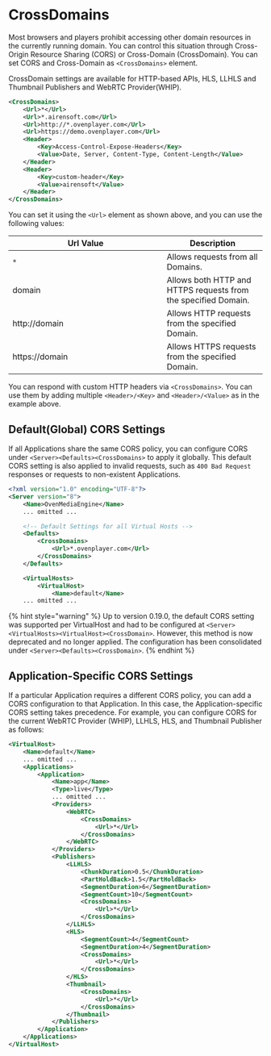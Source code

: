 # CrossDomains

Most browsers and players prohibit accessing other domain resources in the currently running domain. You can control this situation through Cross-Origin Resource Sharing (CORS) or Cross-Domain (CrossDomain). You can set CORS and Cross-Domain as `<CrossDomains>` element.

CrossDomain settings are available for HTTP-based APIs, HLS, LLHLS and Thumbnail Publishers and WebRTC Provider(WHIP).

```xml
<CrossDomains>
    <Url>*</Url>
    <Url>*.airensoft.com</Url>
    <Url>http://*.ovenplayer.com</Url>
    <Url>https://demo.ovenplayer.com</Url>
    <Header>
        <Key>Access-Control-Expose-Headers</Key>
        <Value>Date, Server, Content-Type, Content-Length</Value>
    </Header>
    <Header>
        <Key>custom-header</Key>
        <Value>airensoft</Value>
    </Header>
</CrossDomains>
```

You can set it using the `<Url>` element as shown above, and you can use the following values:

<table><thead><tr><th width="290">Url Value</th><th>Description</th></tr></thead><tbody><tr><td><code>*</code></td><td>Allows requests from all Domains.</td></tr><tr><td>domain</td><td>Allows both HTTP and HTTPS requests from the specified Domain.</td></tr><tr><td>http://domain</td><td>Allows HTTP requests from the specified Domain.</td></tr><tr><td>https://domain</td><td>Allows HTTPS requests from the specified Domain.</td></tr></tbody></table>

You can respond with custom HTTP headers via `<CrossDomains>`. You can use them by adding multiple `<Header>/<Key>` and `<Header>/<Value>` as in the example above.

## Default(Global) CORS Settings

If all Applications share the same CORS policy, you can configure CORS under `<Server><Defaults><CrossDomains>` to apply it globally. This default CORS setting is also applied to invalid requests, such as `400 Bad Request` responses or requests to non-existent Applications.

```xml
<?xml version="1.0" encoding="UTF-8"?>
<Server version="8">
    <Name>OvenMediaEngine</Name>
    ... omitted ...

    <!-- Default Settings for all Virtual Hosts -->
    <Defaults>
        <CrossDomains>
            <Url>*.ovenplayer.com</Url>
        </CrossDomains>
    </Defaults>

    <VirtualHosts>
        <VirtualHost>
            <Name>default</Name>
    ... omitted ...
```

{% hint style="warning" %}
Up to version 0.19.0, the default CORS setting was supported per VirtualHost and had to be configured at `<Server><VirtualHosts><VirtualHost><CrossDomain>`. However, this method is now deprecated and no longer applied. The configuration has been consolidated under `<Server><Defaults><CrossDomain>`.
{% endhint %}

## Application-Specific CORS Settings

If a particular Application requires a different CORS policy, you can add a CORS configuration to that Application. In this case, the Application-specific CORS setting takes precedence. For example, you can configure CORS for the current WebRTC Provider (WHIP), LLHLS, HLS, and Thumbnail Publisher as follows:

```xml
<VirtualHost>
    <Name>default</Name>
    ... omitted ...
    <Applications>
        <Application>
            <Name>app</Name>
            <Type>live</Type>
            ... omitted ...
            <Providers>
                <WebRTC>
                    <CrossDomains>
                        <Url>*</Url>
                    </CrossDomains>
                </WebRTC>
            </Providers>
            <Publishers>
                <LLHLS>
                    <ChunkDuration>0.5</ChunkDuration>
                    <PartHoldBack>1.5</PartHoldBack>
                    <SegmentDuration>6</SegmentDuration>
                    <SegmentCount>10</SegmentCount>
                    <CrossDomains>
                        <Url>*</Url>
                    </CrossDomains>
                </LLHLS>
                <HLS>
                    <SegmentCount>4</SegmentCount>
                    <SegmentDuration>4</SegmentDuration>
                    <CrossDomains>
                        <Url>*</Url>
                    </CrossDomains>
                </HLS>
                <Thumbnail>
                    <CrossDomains>
                        <Url>*</Url>
                    </CrossDomains>
                </Thumbnail>
            </Publishers>
        </Application>
    </Applications>
</VirtualHost>

```



